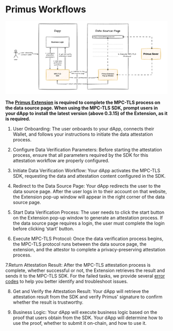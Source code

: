 # Primus Workflows

![](./image/1.png)

**The [Primus Extension](https://chromewebstore.google.com/detail/pado/oeiomhmbaapihbilkfkhmlajkeegnjhe) is required to complete the MPC-TLS process on the data source page. When using the MPC-TLS SDK, prompt users in your dApp to install the latest version (above 0.3.15) of the Extension, as it is required.**

1. User Onboarding: The user onboards to your dApp, connects their Wallet, and follows your instructions to initiate the data attestation process.

2. Configure Data Verification Parameters: Before starting the attestation process, ensure that all parameters required by the SDK for this attestation workflow are properly configured.

3. Initiate Data Verification Workflow: Your dApp activates the MPC-TLS SDK, requesting the data and attestation content configured in the SDK.

4. Redirect to the Data Source Page: Your dApp redirects the user to the data source page. After the user logs in to their account on that website, the Extension pop-up window will appear in the right corner of the data source page.

5. Start Data Verification Process: The user needs to click the start button on the Extension pop-up window to generate an attestation process. If the data source page requires a login, the user must complete the login before clicking ‘start’ button.

6. Execute MPC-TLS Protocol: Once the data verification process begins, the MPC-TLS protocol runs between the data source page, the extension, and the attestor to complete a privacy-preserving attestation process.

7.Return Attestation Result: After the MPC-TLS attestation process is complete, whether successful or not, the Extension retrieves the result and sends it to the MPC-TLS SDK. For the failed tasks, we provide several [error codes](../err-list/err-list_en.md) to help you better identify and troubleshoot issues.

8. Get and Verify the Attestation Result: Your dApp will retrieve the attestation result from the SDK and verify Primus' signature to confirm whether the result is trustworthy.

9. Business Logic: Your dApp will execute business logic based on the proof that users obtain from the SDK. Your dApp will determine how to use the proof, whether to submit it on-chain, and how to use it.


